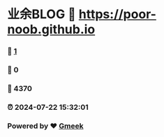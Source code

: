 # 业余BLOG :link: https://poor-noob.github.io 
### :page_facing_up: [1](https://poor-noob.github.io/tag.html) 
### :speech_balloon: 0 
### :hibiscus: 4370 
### :alarm_clock: 2024-07-22 15:32:01 
### Powered by :heart: [Gmeek](https://github.com/Meekdai/Gmeek)

